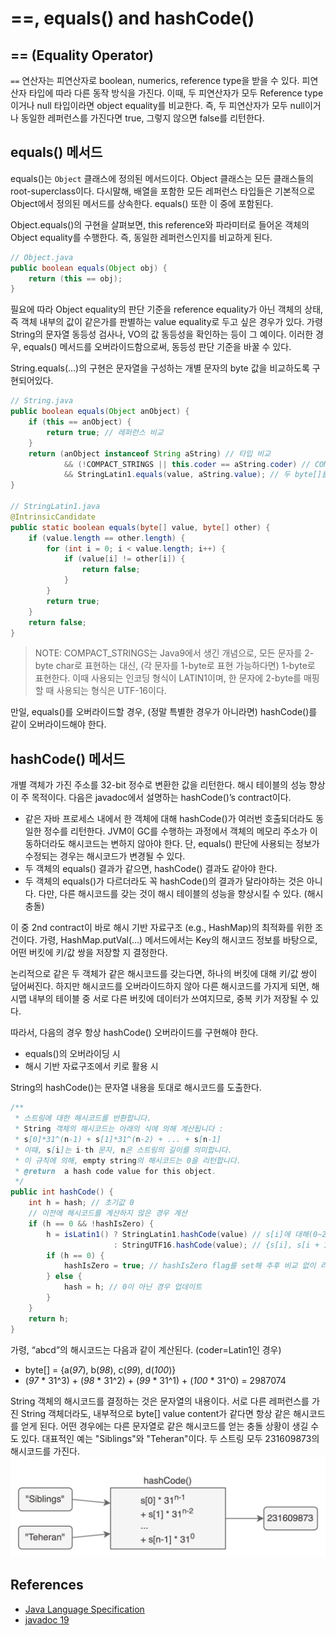 # ==, equals() and hashCode()

## **== (Equality Operator)**

`==` 연산자는 피연산자로 boolean, numerics, reference type을 받을 수 있다. 피연산자 타입에 따라 다른 동작 방식을 가진다. 이때, 두 피연산자가 모두 Reference type이거나 null 타입이라면 object equality를 비교한다. 즉, 두 피연산자가 모두 null이거나 동일한 레퍼런스를 가진다면 true, 그렇지 않으면 false를 리턴한다.

## **equals() 메서드**

equals()는 `Object` 클래스에 정의된 메서드이다. Object 클래스는 모든 클래스들의 root-superclass이다. 다시말해, 배열을 포함한 모든 레퍼런스 타입들은 기본적으로 Object에서 정의된 메서드를 상속한다. equals() 또한 이 중에 포함된다. 

Object.equals()의 구현을 살펴보면, this reference와 파라미터로 들어온 객체의 Object equality를 수행한다. 즉, 동일한 레퍼런스인지를 비교하게 된다.

```java
// Object.java
public boolean equals(Object obj) {
	return (this == obj);
}
```

필요에 따라 Object equality의 판단 기준을 reference equality가 아닌 객체의 상태, 즉 객체 내부의 값이 같은가를 판별하는 value equality로 두고 싶은 경우가 있다. 가령 String의 문자열 동등성 검사나, VO의 값 동등성을 확인하는 등이 그 예이다. 이러한 경우, equals() 메서드를 오버라이드함으로써, 동등성 판단 기준을 바꿀 수 있다.

String.equals(...)의 구현은 문자열을 구성하는 개별 문자의 byte 값을 비교하도록 구현되어있다.
```java
// String.java
public boolean equals(Object anObject) {
	if (this == anObject) {
		return true; // 레퍼런스 비교
	} 
	return (anObject instanceof String aString) // 타입 비교
			&& (!COMPACT_STRINGS || this.coder == aString.coder) // COMPACT_STRINGS enable이라면, coder가 같은지 비교
			&& StringLatin1.equals(value, aString.value); // 두 byte[]를 선형 탐색 비교
}

// StringLatin1.java
@IntrinsicCandidate
public static boolean equals(byte[] value, byte[] other) {
	if (value.length == other.length) {
		for (int i = 0; i < value.length; i++) {
			if (value[i] != other[i]) {
				return false; 
			}
		}
		return true;
	}
	return false;
}
```
> NOTE: COMPACT_STRINGS는 Java9에서 생긴 개념으로, 모든 문자를 2-byte char로 표현하는 대신, (각 문자를 1-byte로 표현 가능하다면) 1-byte로 표현한다. 이때 사용되는 인코딩 형식이 LATIN1이며, 한 문자에 2-byte를 매핑할 때 사용되는 형식은 UTF-16이다.

만일, equals()를 오버라이드할 경우, (정말 특별한 경우가 아니라면) hashCode()를 같이 오버라이드해야 한다. 

## **hashCode() 메서드**
개별 객체가 가진 주소를 32-bit 정수로 변환한 값을 리턴한다. 해시 테이블의 성능 향상이 주 목적이다. 다음은 javadoc에서 설명하는 hashCode()’s contract이다.

- 같은 자바 프로세스 내에서 한 객체에 대해 hashCode()가 여러번 호출되더라도 동일한 정수를 리턴한다. JVM이 GC를 수행하는 과정에서 객체의 메모리 주소가 이동하더라도 해시코드는 변하지 않아야 한다. 단, equals() 판단에 사용되는 정보가 수정되는 경우는 해시코드가 변경될 수 있다. 
- 두 객체의 equals() 결과가 같으면, hashCode() 결과도 같아야 한다.
- 두 객체의 equals()가 다르더라도 꼭 hashCode()의 결과가 달라야하는 것은 아니다. 다만, 다른 해시코드를 갖는 것이 해시 테이블의 성능을 향상시킬 수 있다. (해시 충돌)

이 중 2nd contract이 바로 해시 기반 자료구조 (e.g., HashMap)의 최적화를 위한 조건이다. 가령, HashMap.putVal(…) 메서드에서는 Key의 해시코드 정보를 바탕으로, 어떤 버킷에 키/값 쌍을 저장할 지 결정한다. 

논리적으로 같은 두 객체가 같은 해시코드를 갖는다면, 하나의 버킷에 대해 키/값 쌍이 덮어써진다. 하지만 해시코드를 오버라이드하지 않아 다른 해시코드를 가지게 되면, 해시맵 내부의 테이블 중 서로 다른 버킷에 데이터가 쓰여지므로, 중복 키가 저장될 수 있다.

따라서, 다음의 경우 항상 hashCode() 오버라이드를 구현해야 한다.
- equals()의 오버라이딩 시
- 해시 기반 자료구조에서 키로 활용 시

String의 hashCode()는 문자열 내용을 토대로 해시코드를 도출한다. 
```java
/**
 * 스트링에 대한 해시코드를 반환합니다.
 * String 객체의 해시코드는 아래의 식에 의해 계산됩니다 : 
 * s[0]*31^(n-1) + s[1]*31^(n-2) + ... + s[n-1]
 * 이때, s[i]는 i-th 문자, n은 스트링의 길이를 의미합니다.
 * 이 규칙에 의해, empty string의 해시코드는 0을 리턴합니다.
 * @return  a hash code value for this object.
 */
public int hashCode() {
    int h = hash; // 초기값 0
    // 이전에 해시코드를 계산하지 않은 경우 계산
    if (h == 0 && !hashIsZero) {
        h = isLatin1() ? StringLatin1.hashCode(value) // s[i]에 대해(0~255) 위 수식 적용
                       : StringUTF16.hashCode(value); // {s[i], s[i + 1]}을 bit-concat한 결과에(0~65535) 위 수식 적용
        if (h == 0) {
            hashIsZero = true; // hashIsZero flag를 set해 추후 비교 없이 리턴함
        } else {
            hash = h; // 0이 아닌 경우 업데이트
        }
    }
    return h;
}
```
가령, “abcd”의 해시코드는 다음과 같이 계산된다. (coder=Latin1인 경우)
- byte[] = {a(_97_), b(_98_), c(_99_), d(_100_)}
- (_97_ * 31^3) + (_98_ * 31^2) + (_99_ * 31^1) + (_100_ * 31^0) = 2987074

String 객체의 해시코드를 결정하는 것은 문자열의 내용이다. 서로 다른 레퍼런스를 가진 String 객체더라도, 내부적으로 byte[] value content가 같다면 항상 같은 해시코드를 얻게 된다. 어떤 경우에는 다른 문자열로 같은 해시코드를 얻는 충돌 상황이 생길 수도 있다. 대표적인 예는 "Siblings"와 "Teheran"이다. 두 스트링 모두 231609873의 해시코드를 가진다. 
![image](/img/string-hashcode-collision.png) 

## **References**
- [Java Language Specification](http://docs.oracle.com/javase/specs/jls/se19/html/jls-15.html#jls-15.21)
- [javadoc 19](https://docs.oracle.com/en/java/javase/19/docs/api/java.base/java/lang/Object.html)